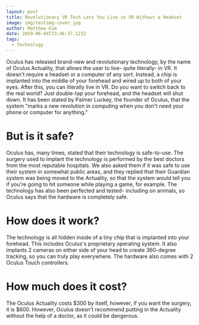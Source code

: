 ```yaml
---
layout: post
title: Revolutionary VR Tech Lets You Live in VR Without a Headset
image: img/testimg-cover.jpg
author: Matthew Kim
date: 2019-06-04T23:46:37.121Z
tags: 
  - Technology
---
```


Oculus has released brand-new and revolutionary technology, by the name of Oculus Actuality, that allows the user to live- quite literally- in VR. It doesn't require a headset or a computer of any sort. Instead, a chip is implanted into the middle of your forehead and wired up to both of your eyes. After this, you can literally live in VR. Do you want to switch back to the real world? Just double-tap your forehead, and the headset will shut down. It has been stated by Palmer Luckey, the founder of Oculus, that the system "marks a new revolution in computing when you don't need your phone or computer for anything."

# But is it safe?

Oculus has, many times, stated that their technology is safe-to-use. The surgery used to implant the technology is performed by the best doctors from the most reputable hospitals. We also asked them if it was safe to use their system in somewhat public areas, and they replied that their Guardian system was being moved to the Actuality, so that the system would tell you if you're going to hit someone while playing a game, for example. The technology has also been perfected and tested- including on animals, so Oculus says that the hardware is completely safe.

# How does it work?

The technology is all hidden inside of a tiny chip that is implanted into your forehead. This includes Oculus's proprietary operating system. It also implants 2 cameras on either side of your head to create 360-degree tracking, so you can truly play everywhere. The hardware also comes with 2 Oculus Touch controllers.

# How much does it cost?

The Oculus Actuality costs $300 by itself, however, if you want the surgery, it is $600. However, Oculus doesn't recommend putting in the Actuality without the help of a doctor, as it could be dangerous.
